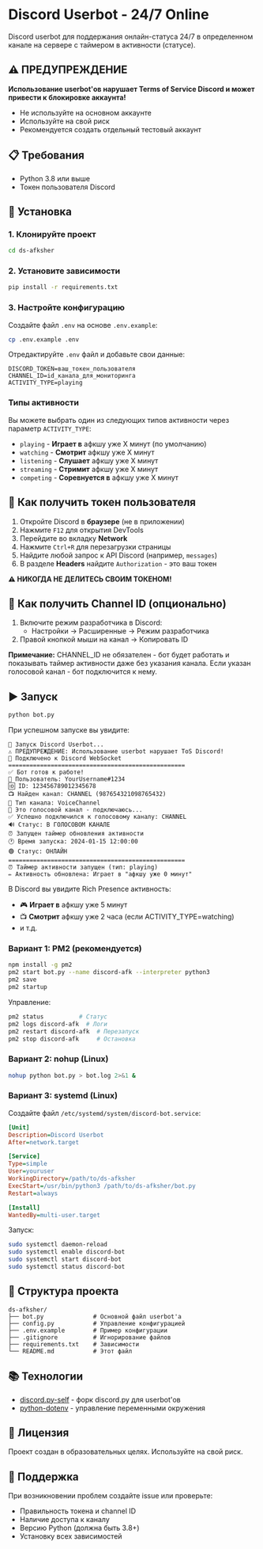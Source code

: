 # Discord Userbot - 24/7 Online

Discord userbot для поддержания онлайн-статуса 24/7 в определенном канале на сервере с таймером в активности (статусе).

## ⚠️ ПРЕДУПРЕЖДЕНИЕ

**Использование userbot'ов нарушает Terms of Service Discord и может привести к блокировке аккаунта!**

- Не используйте на основном аккаунте
- Используйте на свой риск
- Рекомендуется создать отдельный тестовый аккаунт

## 📋 Требования

- Python 3.8 или выше
- Токен пользователя Discord

## 🚀 Установка

### 1. Клонируйте проект

```bash
cd ds-afksher
```

### 2. Установите зависимости

```bash
pip install -r requirements.txt
```

### 3. Настройте конфигурацию

Создайте файл `.env` на основе `.env.example`:

```bash
cp .env.example .env
```

Отредактируйте `.env` файл и добавьте свои данные:

```env
DISCORD_TOKEN=ваш_токен_пользователя
CHANNEL_ID=id_канала_для_мониторинга
ACTIVITY_TYPE=playing
```

### Типы активности

Вы можете выбрать один из следующих типов активности через параметр `ACTIVITY_TYPE`:

- `playing` - **Играет в** афкшу уже X минут (по умолчанию)
- `watching` - **Смотрит** афкшу уже X минут
- `listening` - **Слушает** афкшу уже X минут
- `streaming` - **Стримит** афкшу уже X минут
- `competing` - **Соревнуется в** афкшу уже X минут

## 🔑 Как получить токен пользователя

1. Откройте Discord в **браузере** (не в приложении)
2. Нажмите `F12` для открытия DevTools
3. Перейдите во вкладку **Network**
4. Нажмите `Ctrl+R` для перезагрузки страницы
5. Найдите любой запрос к API Discord (например, `messages`)
6. В разделе **Headers** найдите `Authorization` - это ваш токен

**⚠️ НИКОГДА НЕ ДЕЛИТЕСЬ СВОИМ ТОКЕНОМ!**

## 🎯 Как получить Channel ID (опционально)

1. Включите режим разработчика в Discord:
   - Настройки → Расширенные → Режим разработчика
2. Правой кнопкой мыши на канал → Копировать ID

**Примечание:** CHANNEL_ID не обязателен - бот будет работать и показывать таймер активности даже без указания канала. Если указан голосовой канал - бот подключится к нему.

## ▶️ Запуск

```bash
python bot.py
```

При успешном запуске вы увидите:

```
🚀 Запуск Discord Userbot...
⚠️ ПРЕДУПРЕЖДЕНИЕ: Использование userbot нарушает ToS Discord!
🔌 Подключено к Discord WebSocket
==================================================
✅ Бот готов к работе!
👤 Пользователь: YourUsername#1234
🆔 ID: 123456789012345678
📺 Найден канал: CHANNEL (987654321098765432)
📝 Тип канала: VoiceChannel
🎤 Это голосовой канал - подключаюсь...
✅ Успешно подключился к голосовому каналу: CHANNEL
🔊 Статус: В ГОЛОСОВОМ КАНАЛЕ
⏰ Запущен таймер обновления активности
🕐 Время запуска: 2024-01-15 12:00:00
🟢 Статус: ОНЛАЙН
==================================================
⏰ Таймер активности запущен (тип: playing)
✏️ Активность обновлена: Играет в "афкшу уже 0 минут"
```

В Discord вы увидите Rich Presence активность:
- 🎮 **Играет в** афкшу уже 5 минут
- 📺 **Смотрит** афкшу уже 2 часа (если ACTIVITY_TYPE=watching)
- и т.д.


### Вариант 1: PM2 (рекомендуется)

```bash
npm install -g pm2
pm2 start bot.py --name discord-afk --interpreter python3
pm2 save
pm2 startup
```

Управление:
```bash
pm2 status          # Статус
pm2 logs discord-afk  # Логи
pm2 restart discord-afk  # Перезапуск
pm2 stop discord-afk     # Остановка
```

### Вариант 2: nohup (Linux)

```bash
nohup python bot.py > bot.log 2>&1 &
```

### Вариант 3: systemd (Linux)

Создайте файл `/etc/systemd/system/discord-bot.service`:

```ini
[Unit]
Description=Discord Userbot
After=network.target

[Service]
Type=simple
User=youruser
WorkingDirectory=/path/to/ds-afksher
ExecStart=/usr/bin/python3 /path/to/ds-afksher/bot.py
Restart=always

[Install]
WantedBy=multi-user.target
```

Запуск:
```bash
sudo systemctl daemon-reload
sudo systemctl enable discord-bot
sudo systemctl start discord-bot
sudo systemctl status discord-bot
```

## 📁 Структура проекта

```
ds-afksher/
├── bot.py              # Основной файл userbot'а
├── config.py           # Управление конфигурацией
├── .env.example        # Пример конфигурации
├── .gitignore          # Игнорирование файлов
├── requirements.txt    # Зависимости
└── README.md           # Этот файл
```

## 📚 Технологии

- [discord.py-self](https://github.com/dolfies/discord.py-self) - форк discord.py для userbot'ов
- [python-dotenv](https://github.com/theskumar/python-dotenv) - управление переменными окружения

## 📝 Лицензия

Проект создан в образовательных целях. Используйте на свой риск.

## 🤝 Поддержка

При возникновении проблем создайте issue или проверьте:
- Правильность токена и channel ID
- Наличие доступа к каналу
- Версию Python (должна быть 3.8+)
- Установку всех зависимостей
